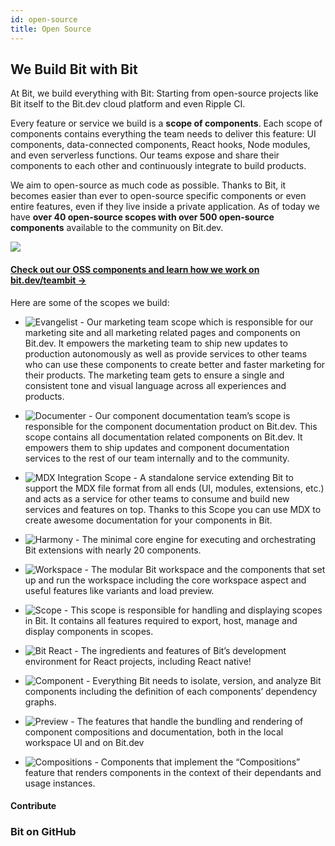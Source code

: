 ```yaml
---
id: open-source
title: Open Source
---
```


## We Build Bit with Bit

At Bit, we build everything with Bit: Starting from open-source projects like Bit itself to the Bit.dev cloud platform and even Ripple CI.

Every feature or service we build is a **scope of components**. Each scope of components contains everything the team needs to deliver this feature: UI components, data-connected components, React hooks, Node modules, and even serverless functions. Our teams expose and share their components to each other and continuously integrate to build products.

We aim to open-source as much code as possible. Thanks to Bit, it becomes easier than ever to open-source specific components or even entire features, even if they live inside a private application. As of today we have **over 40 open-source scopes with over 500 open-source components** available to the community on Bit.dev.

<a href="https://bit.dev/teambit/~collections">
    <img src="https://storage.googleapis.com/static.bit.dev/harmony-docs/teambit-org.png"></img>
</a>

#### [Check out our OSS components and learn how we work on bit.dev/teambit ->](https://bit.dev/teambit)

Here are some of the scopes we build:

- ![Evangelist](https://bit.dev/teambit/evangelist) - Our marketing team scope which is responsible for our marketing site and all marketing related pages and components on Bit.dev. It empowers the marketing team to ship new updates to production autonomously as well as provide services to other teams who can use these components to create better and faster marketing for their products. The marketing team gets to ensure a single and consistent tone and visual language across all experiences and products.

- ![Documenter](https://bit.dev/teambit/documenter) - Our component documentation team’s scope is responsible for the component documentation product on Bit.dev. This scope contains all documentation related components on Bit.dev. It empowers them to ship updates and component documentation services to the rest of our team internally and to the community.

- ![MDX Integration Scope](https://bit.dev/teambit/mdx) - A standalone service extending Bit to support the MDX file format from all ends (UI, modules, extensions, etc.) and acts as a service for other teams to consume and build new services and features on top. Thanks to this Scope you can use MDX to create awesome documentation for your components in Bit.

- ![Harmony](https://bit.dev/teambit/documenter) - The minimal core engine for executing and orchestrating Bit extensions with nearly 20 components.

- ![Workspace](https://bit.dev/teambit/workspace) - The modular Bit workspace and the components that set up and run the workspace including the core workspace aspect and useful features like variants and load preview.

- ![Scope](https://bit.dev/teambit/workspace) - This scope is responsible for handling and displaying scopes in Bit. It contains all features required to export, host, manage and display components in scopes.

- ![Bit React](https://bit.dev/teambit/react) - The ingredients and features of Bit’s development environment for React projects, including React native!

- ![Component](https://bit.dev/teambit/component) - Everything Bit needs to isolate, version, and analyze Bit components including the definition of each components’ dependency graphs.

- ![Preview](https://bit.dev/teambit/preview) - The features that handle the bundling and rendering of component compositions and documentation, both in the local workspace UI and on Bit.dev

- ![Compositions](https://bit.dev/teambit/compositions) - Components that implement the “Compositions” feature that renders components in the context of their dependants and usage instances.

#### Contribute

### Bit on GitHub
